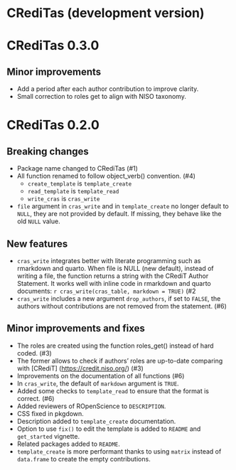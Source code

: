 # CRediTas (development version)

# CRediTas 0.3.0

## Minor improvements

- Add a period after each author contribution to improve clarity.
- Small correction to roles get to align with NISO taxonomy.

# CRediTas 0.2.0

## Breaking changes

- Package name changed to CRediTas (#1)
- All function renamed to follow object_verb() convention. (#4)
    - `create_template` is `template_create`
    - `read_template` is `template_read`
    - `write_cras` is `cras_write`
- `file` argument in `cras_write` and in `template_create` no longer default to `NULL`, they are not provided by default. If missing, they behave like the old `NULL` value. 

## New features

- `cras_write` integrates better with literate programming such as rmarkdown and 
quarto. When file is NULL (new default), instead of writing a file, the 
function returns a string with the CRediT Author Statement. It works well with 
inline code in rmarkdown and quarto documents: 
`r cras_write(cras_table, markdown = TRUE)` (#2
- `cras_write` includes a new argument `drop_authors`, if set to `FALSE`, the authors without contributions are not removed from the statement. (#6)

## Minor improvements and fixes

- The roles are created using the function roles_get() instead of hard coded. (#3)
- The former allows to check if authors’ roles are up-to-date comparing with
[CRediT] (https://credit.niso.org/) (#3)
- Improvements on the documentation of all functions (#6)
- In `cras_write`, the default of `markdown` argument is `TRUE`. 
- Added some checks to `template_read` to ensure that the format is correct. (#6)
- Added reviewers of ROpenScience to `DESCRIPTION`. 
- CSS fixed in pkgdown.
- Description added to `template_create` documentation.
- Option to use `fix()` to edit the template is added to `README` and `get_started` vignette.
- Related packages added to `README`.
- `template_create` is more performant thanks to using `matrix` instead of `data.frame` to create the empty contributions.
